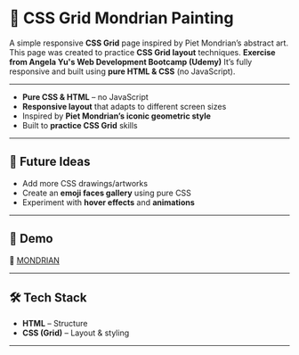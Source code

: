 # 🎨 CSS Grid Mondrian Painting  

A simple responsive **CSS Grid** page inspired by Piet Mondrian’s abstract art.  
This page was created to practice **CSS Grid layout** techniques. 
**Exercise from Angela Yu's Web Development Bootcamp (Udemy)**
It’s fully responsive and built using **pure HTML & CSS** (no JavaScript).  

---

- **Pure CSS & HTML** – no JavaScript  
- **Responsive layout** that adapts to different screen sizes  
- Inspired by **Piet Mondrian’s iconic geometric style**  
- Built to **practice CSS Grid** skills  

---

## 🎯 Future Ideas  

- Add more CSS drawings/artworks  
- Create an **emoji faces gallery** using pure CSS  
- Experiment with **hover effects** and **animations**
  
---

## 🚀 Demo  

🔗 [MONDRIAN]()

---

## 🛠️ Tech Stack  

- **HTML** – Structure  
- **CSS (Grid)** – Layout & styling  

---

